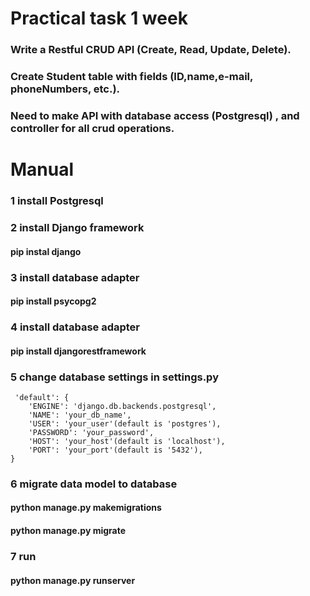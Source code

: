 # Practical task 1 week
### Write a Restful CRUD API (Create, Read, Update, Delete).
### Create Student table with fields (ID,name,e-mail, phoneNumbers, etc.). 
### Need to make API with database access (Postgresql) , and controller for all crud operations.

# Manual
### 1 install Postgresql
### 2 install Django framework
#### pip instal django
### 3 install database adapter
#### pip install psycopg2
### 4 install database adapter
#### pip install djangorestframework 
### 5 change database settings in settings.py
     'default': {
        'ENGINE': 'django.db.backends.postgresql',
        'NAME': 'your_db_name',
        'USER': 'your_user'(default is 'postgres'),
        'PASSWORD': 'your_password',
        'HOST': 'your_host'(default is 'localhost'),
        'PORT': 'your_port'(default is '5432'),
    }
### 6 migrate data model to database
#### python manage.py makemigrations
#### python manage.py migrate
### 7 run
#### python manage.py runserver
